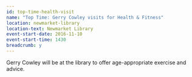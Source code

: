 ```yaml
---
id: top-time-health-visit
name: "Top Time: Gerry Cowley visits for Health & Fitness"
location: newmarket-library
location-text: Newmarket Library
event-start-date: 2016-11-10
event-start-time: 1430
breadcrumb: y
---
```


Gerry Cowley will be at the library to offer age-appropriate exercise and advice.
